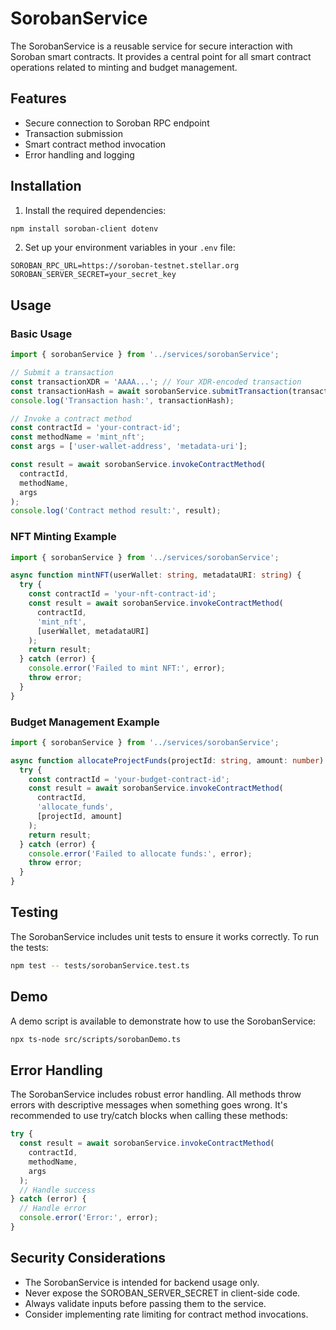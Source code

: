 # SorobanService

The SorobanService is a reusable service for secure interaction with Soroban smart contracts. It provides a central point for all smart contract operations related to minting and budget management.

## Features

- Secure connection to Soroban RPC endpoint
- Transaction submission
- Smart contract method invocation
- Error handling and logging

## Installation

1. Install the required dependencies:

```bash
npm install soroban-client dotenv
```

2. Set up your environment variables in your `.env` file:

```
SOROBAN_RPC_URL=https://soroban-testnet.stellar.org
SOROBAN_SERVER_SECRET=your_secret_key
```

## Usage

### Basic Usage

```typescript
import { sorobanService } from '../services/sorobanService';

// Submit a transaction
const transactionXDR = 'AAAA...'; // Your XDR-encoded transaction
const transactionHash = await sorobanService.submitTransaction(transactionXDR);
console.log('Transaction hash:', transactionHash);

// Invoke a contract method
const contractId = 'your-contract-id';
const methodName = 'mint_nft';
const args = ['user-wallet-address', 'metadata-uri'];

const result = await sorobanService.invokeContractMethod(
  contractId,
  methodName,
  args
);
console.log('Contract method result:', result);
```

### NFT Minting Example

```typescript
import { sorobanService } from '../services/sorobanService';

async function mintNFT(userWallet: string, metadataURI: string) {
  try {
    const contractId = 'your-nft-contract-id';
    const result = await sorobanService.invokeContractMethod(
      contractId,
      'mint_nft',
      [userWallet, metadataURI]
    );
    return result;
  } catch (error) {
    console.error('Failed to mint NFT:', error);
    throw error;
  }
}
```

### Budget Management Example

```typescript
import { sorobanService } from '../services/sorobanService';

async function allocateProjectFunds(projectId: string, amount: number) {
  try {
    const contractId = 'your-budget-contract-id';
    const result = await sorobanService.invokeContractMethod(
      contractId,
      'allocate_funds',
      [projectId, amount]
    );
    return result;
  } catch (error) {
    console.error('Failed to allocate funds:', error);
    throw error;
  }
}
```

## Testing

The SorobanService includes unit tests to ensure it works correctly. To run the tests:

```bash
npm test -- tests/sorobanService.test.ts
```

## Demo

A demo script is available to demonstrate how to use the SorobanService:

```bash
npx ts-node src/scripts/sorobanDemo.ts
```

## Error Handling

The SorobanService includes robust error handling. All methods throw errors with descriptive messages when something goes wrong. It's recommended to use try/catch blocks when calling these methods:

```typescript
try {
  const result = await sorobanService.invokeContractMethod(
    contractId,
    methodName,
    args
  );
  // Handle success
} catch (error) {
  // Handle error
  console.error('Error:', error);
}
```

## Security Considerations

- The SorobanService is intended for backend usage only.
- Never expose the SOROBAN_SERVER_SECRET in client-side code.
- Always validate inputs before passing them to the service.
- Consider implementing rate limiting for contract method invocations. 